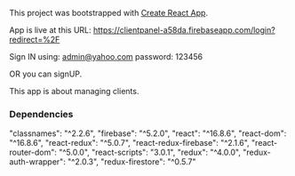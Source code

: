 This project was bootstrapped with [Create React App](https://github.com/facebook/create-react-app).

App is live at this URL:
https://clientpanel-a58da.firebaseapp.com/login?redirect=%2F

Sign IN using: admin@yahoo.com
password: 123456

OR you can signUP.

This app is about managing clients.

### Dependencies

"classnames": "^2.2.6",
"firebase": "^5.2.0",
"react": "^16.8.6",
"react-dom": "^16.8.6",
"react-redux": "^5.0.7",
"react-redux-firebase": "^2.1.6",
"react-router-dom": "^5.0.0",
"react-scripts": "3.0.1",
"redux": "^4.0.0",
"redux-auth-wrapper": "^2.0.3",
"redux-firestore": "^0.5.7"
